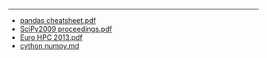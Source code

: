 ---
- [pandas cheatsheet.pdf](Python/cython_numpy/pandas_cheatsheet.pdf)
- [SciPy2009 proceedings.pdf](Python/cython_numpy/SciPy2009_proceedings.pdf)
- [Euro HPC 2013.pdf](Python/cython_numpy/Euro_HPC_2013.pdf)
- [cython numpy.md](Python/cython_numpy/cython_numpy.md)